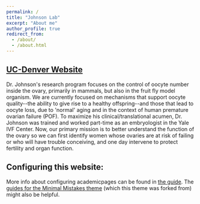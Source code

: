 ```yaml
---
permalink: /
title: "Johnson Lab"
excerpt: "About me"
author_profile: true
redirect_from: 
  - /about/
  - /about.html
---
```


## [UC-Denver Website](http://www.ucdenver.edu/academics/colleges/medicalschool/departments/obgyn/Divisions/reprosciences/faculty/Pages/Johnson-Josh,-PhD.aspx)

Dr. Johnson's research program focuses on the control of oocyte number inside the ovary, primarily in mammals, but also in the fruit fly model organism. We are currently focused on mechanisms that support oocyte quality--the ability to give rise to a healthy offspring--and those that lead to oocyte loss, due to 'normal' aging and in the context of human premature ovarian failure (POF). To maximize his clinical/translational acumen, Dr. Johnson was trained and worked part-time as an embryologist in the Yale IVF Center. Now, our primary mission is to better understand the function of the ovary so we can first identify women whose ovaries are at risk of failing or who will have trouble conceiving, and one day intervene to protect fertility and organ function.

Configuring this website:
------
More info about configuring academicpages can be found in [the guide](https://academicpages.github.io/markdown/). The [guides for the Minimal Mistakes theme](https://mmistakes.github.io/minimal-mistakes/docs/configuration/) (which this theme was forked from) might also be helpful.
